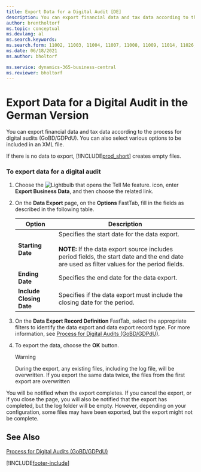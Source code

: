 ```yaml
---
title: Export Data for a Digital Audit [DE]
description: You can export financial data and tax data according to the process for digital audits (GoBD/GDPdU), which is based on German tax law.
author: brentholtorf
ms.topic: conceptual
ms.devlang: al
ms.search.keywords:
ms.search.form: 11002, 11003, 11004, 11007, 11008, 11009, 11014, 11026, 11027
ms.date: 06/18/2021
ms.author: bholtorf

ms.service: dynamics-365-business-central
ms.reviewer: bholtorf
---
```

# Export Data for a Digital Audit in the German Version
You can export financial data and tax data according to the process for digital audits (GoBD/GDPdU). You can also select various options to be included in an XML file.  

If there is no data to export, [!INCLUDE[prod_short](../../includes/prod_short.md)] creates empty files.  

### To export data for a digital audit

1.  Choose the ![Lightbulb that opens the Tell Me feature.](../../media/ui-search/search_small.png "Tell me what you want to do") icon, enter **Export Business Data**, and then choose the related link.  

2.  On the **Data Export** page, on the **Options** FastTab, fill in the fields as described in the following table.  

    |Option|Description|  
    |----------------------------------|---------------------------------------|  
    |**Starting Date**|Specifies the start date for the data export.<br /><br /> **NOTE:** If the data export source includes period fields, the start date and the end date are used as filter values for the period fields.|  
    |**Ending Date**|Specifies the end date for the data export.|  
    |**Include Closing Date**|Specifies if the data export must include the closing date for the period.|  

3.  On the **Data Export Record Definition** FastTab, select the appropriate filters to identify the data export and data export record type. For more information, see [Process for Digital Audits (GoBD/GDPdU)](process-for-digital-audits.md).  

4.  To export the data, choose the **OK** button.  

    > [!WARNING]  
    >  During the export, any existing files, including the log file, will be overwritten. If you export the same data twice, the files from the first export are overwritten  

 You will be notified when the export completes. If you cancel the export, or if you close the page, you will also be notified that the export has completed, but the log folder will be empty. However, depending on your configuration, some files may have been exported, but the export might not be complete.  

## See Also

[Process for Digital Audits (GoBD/GDPdU)](process-for-digital-audits.md)


[!INCLUDE[footer-include](../../includes/footer-banner.md)]